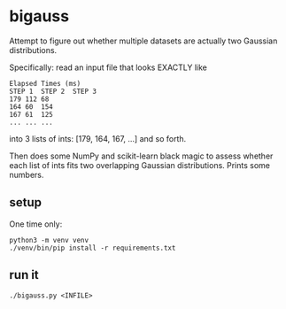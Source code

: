 # bigauss

Attempt to figure out whether multiple datasets are actually two Gaussian distributions.

Specifically: read an input file that looks EXACTLY like

	Elapsed Times (ms)
	STEP 1	STEP 2	STEP 3
	179	112	68
	164	60	154
	167	61	125
	...	...	...

into 3 lists of ints: [179, 164, 167, ...] and so forth.

Then does some NumPy and scikit-learn black magic to assess whether each
list of ints fits two overlapping Gaussian distributions. Prints some
numbers.

## setup

One time only:

```
python3 -m venv venv
./venv/bin/pip install -r requirements.txt
```

## run it

```
./bigauss.py <INFILE>
```

